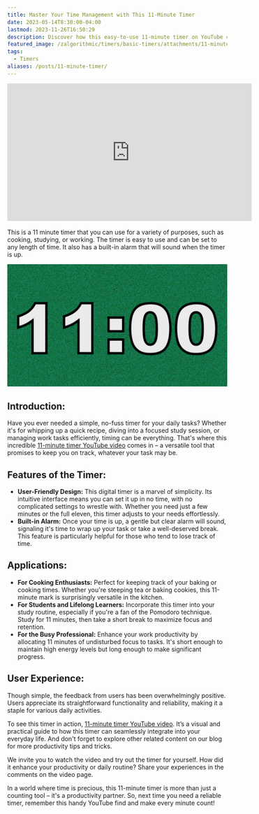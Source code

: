 ```yaml
---
title: Master Your Time Management with This 11-Minute Timer
date: 2023-05-14T8:30:00-04:00
lastmod: 2023-11-26T16:50:29
description: Discover how this easy-to-use 11-minute timer on YouTube can transform your cooking, studying, or work routine.
featured_image: /zalgorithmic/timers/basic-timers/attachments/11-minute-timer.jpg
tags:
  - Timers
aliases: /posts/11-minute-timer/
---
```


<div class="iframe-16-9-container">
<iframe class="youTubeIframe" width="560" height="315" src="https://www.youtube.com/embed/K-ZCt6lVRAQ" title="YouTube video player" frameborder="0" allow="accelerometer; autoplay; clipboard-write; encrypted-media; gyroscope; picture-in-picture; web-share" allowfullscreen></iframe>
</div>

This is a 11 minute timer that you can use for a variety of purposes, such as cooking, studying, or working. The timer is easy to use and can be set to any length of time. It also has a built-in alarm that will sound when the timer is up.

[![11 Minute Timer](./attachments/11-minute-timer.jpg)](https://youtu.be/K-ZCt6lVRAQ)

## Introduction:

Have you ever needed a simple, no-fuss timer for your daily tasks? Whether it's for whipping up a quick recipe, diving into a focused study session, or managing work tasks efficiently, timing can be everything. That's where this incredible [11-minute timer YouTube video](https://youtu.be/K-ZCt6lVRAQ) comes in – a versatile tool that promises to keep you on track, whatever your task may be.

## Features of the Timer:

- **User-Friendly Design:** This digital timer is a marvel of simplicity. Its intuitive interface means you can set it up in no time, with no complicated settings to wrestle with. Whether you need just a few minutes or the full eleven, this timer adjusts to your needs effortlessly.
- **Built-in Alarm:** Once your time is up, a gentle but clear alarm will sound, signaling it's time to wrap up your task or take a well-deserved break. This feature is particularly helpful for those who tend to lose track of time.

## Applications:

- **For Cooking Enthusiasts:** Perfect for keeping track of your baking or cooking times. Whether you're steeping tea or baking cookies, this 11-minute mark is surprisingly versatile in the kitchen.
- **For Students and Lifelong Learners:** Incorporate this timer into your study routine, especially if you're a fan of the Pomodoro technique. Study for 11 minutes, then take a short break to maximize focus and retention.
- **For the Busy Professional:** Enhance your work productivity by allocating 11 minutes of undisturbed focus to tasks. It's short enough to maintain high energy levels but long enough to make significant progress.

## User Experience:

Though simple, the feedback from users has been overwhelmingly positive. Users appreciate its straightforward functionality and reliability, making it a staple for various daily activities.

To see this timer in action, [11-minute timer YouTube video](https://youtu.be/K-ZCt6lVRAQ). It’s a visual and practical guide to how this timer can seamlessly integrate into your everyday life. And don't forget to explore other related content on our blog for more productivity tips and tricks.

We invite you to watch the video and try out the timer for yourself. How did it enhance your productivity or daily routine? Share your experiences in the comments on the video page.

In a world where time is precious, this 11-minute timer is more than just a counting tool – it's a productivity partner. So, next time you need a reliable timer, remember this handy YouTube find and make every minute count!
